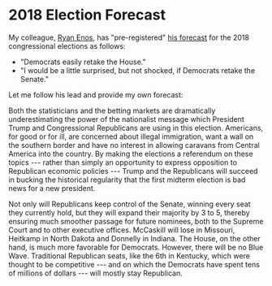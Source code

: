 # 2018 Election Forecast

My colleague, [Ryan Enos](http://ryandenos.com/), has "pre-registered" [his forecast](https://twitter.com/RyanDEnos/status/1059405996320321536) for the 2018 congressional elections as follows: 

- "Democrats easily retake the House." 
- "I would be a little surprised, but not shocked, if Democrats retake the Senate."

Let me follow his lead and provide my own forecast:

Both the statisticians and the betting markets are dramatically underestimating the power of the nationalist message which President Trump and Congressional Republicans are using in this election. Americans, for good or for ill, are concerned about illegal immigration, want a wall on the southern border and have no interest in allowing caravans from Central America into the country. By making the elections a referendum on these topics --- rather than simply an opportunity to express opposition to Republican economic policies --- Trump and the Republicans will succeed in bucking the historical regularity that the first midterm election is bad news for a new president.

Not only will Republicans keep control of the Senate, winning every seat they currently hold, but they will expand their majority by 3 to 5, thereby ensuring much smoother passage for future nominees, both to the Supreme Court and to other executive offices. McCaskill will lose in Missouri, Heitkamp in North Dakota and Donnelly in Indiana. The House, on the other hand, is much more favorable for Democrats. However, there will be no Blue Wave. Traditional Republican seats, like the 6th in Kentucky, which were thought to be competitive --- and on which the Democrats have spent tens of millions of dollars --- will mostly stay Republican. 

